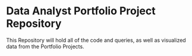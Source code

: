 # Data Analyst Portfolio Project Repository
This Repository will hold all of the code and queries, as well as visualized data from the Portfolio Projects. 
